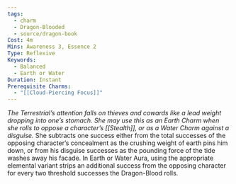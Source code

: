 ```yaml
---
tags:
  - charm
  - Dragon-Blooded
  - source/dragon-book
Cost: 4m
Mins: Awareness 3, Essence 2
Type: Reflexive
Keywords:
  - Balanced
  - Earth or Water
Duration: Instant
Prerequisite Charms:
  - "[[Cloud-Piercing Focus]]"
---
```

*The Terrestrial’s attention falls on thieves and cowards like a lead weight dropping into one’s stomach. She may use this as an Earth Charm when she rolls to oppose a character’s [[Stealth]], or as a Water Charm against a disguise.*
She subtracts one success either from the total successes of the opposing character’s concealment as the crushing weight of earth pins him down, or from his disguise successes as the pounding force of the tide washes away his facade. In Earth or Water Aura, using the appropriate elemental variant strips an additional success from the opposing character for every two threshold successes the Dragon-Blood rolls.